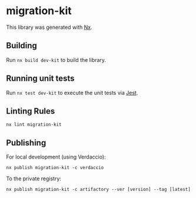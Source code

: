 # migration-kit

This library was generated with [Nx](https://nx.dev).

## Building

Run `nx build dev-kit` to build the library.

## Running unit tests

Run `nx test dev-kit` to execute the unit tests via [Jest](https://jestjs.io).

## Linting Rules

```
nx lint migration-kit
```

## Publishing

For local development (using Verdaccio):

```
nx publish migration-kit -c verdaccio
```

To the private registry:

```
nx publish migration-kit -c artifactory --ver [version] --tag [latest]
```
